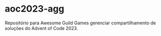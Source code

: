 # aoc2023-agg
Repositório para Awesome Guild Games gerenciar compartilhamento de soluções do Advent of Code 2023.
